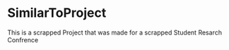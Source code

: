 # SimilarToProject
 This is a scrapped Project that was made for a scrapped Student Resarch Confrence
